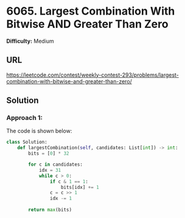 # 6065. Largest Combination With Bitwise AND Greater Than Zero
**Difficulty:** Medium

## URL

https://leetcode.com/contest/weekly-contest-293/problems/largest-combination-with-bitwise-and-greater-than-zero/

## Solution

### Approach 1:

The code is shown below:

```python
class Solution:
    def largestCombination(self, candidates: List[int]) -> int:
        bits = [0] * 32

        for c in candidates:
            idx = 31
            while c > 0:
                if c & 1 == 1:
                    bits[idx] += 1
                c = c >> 1
                idx -= 1
                
        return max(bits)
```

